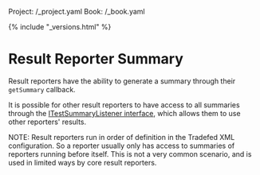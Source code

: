 Project: /_project.yaml
Book: /_book.yaml

{% include "_versions.html" %}

<!--
  Copyright 2019 The Android Open Source Project

  Licensed under the Apache License, Version 2.0 (the "License");
  you may not use this file except in compliance with the License.
  You may obtain a copy of the License at

      http://www.apache.org/licenses/LICENSE-2.0

  Unless required by applicable law or agreed to in writing, software
  distributed under the License is distributed on an "AS IS" BASIS,
  WITHOUT WARRANTIES OR CONDITIONS OF ANY KIND, either express or implied.
  See the License for the specific language governing permissions and
  limitations under the License.
-->

# Result Reporter Summary

Result reporters have the ability to generate a summary through their
`getSummary` callback.

It is possible for other result reporters to have access to all summaries
through the
[ITestSummaryListener interface](https://android.googlesource.com/platform/tools/tradefederation/+/refs/heads/master/src/com/android/tradefed/result/ITestSummaryListener.java),
which allows them to use other reporters' results.

NOTE: Result reporters run in order of definition in the Tradefed XML
configuration. So a reporter usually only has access to summaries of reporters
running before itself. This is not a very common scenario, and is used in
limited ways by core result reporters.
